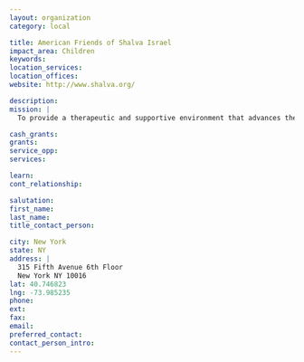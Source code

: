 ```yaml
---
layout: organization
category: local

title: American Friends of Shalva Israel
impact_area: Children
keywords: 
location_services: 
location_offices: 
website: http://www.shalva.org/

description: 
mission: |
  To provide a therapeutic and supportive environment that advances the special needs child and enables the family to raise that child while living a normal and healthy lifestyle.

cash_grants: 
grants: 
service_opp: 
services: 

learn: 
cont_relationship: 

salutation: 
first_name: 
last_name: 
title_contact_person: 

city: New York
state: NY
address: |
  315 Fifth Avenue 6th Floor  
  New York NY 10016
lat: 40.746823
lng: -73.985235
phone: 
ext: 
fax: 
email: 
preferred_contact: 
contact_person_intro: 
---
```

